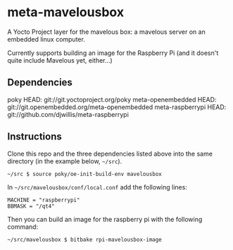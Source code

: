 meta-mavelousbox
================

A Yocto Project layer for the mavelous box: a mavelous server on an embedded linux computer.

Currently supports building an image for the Raspberry Pi (and it doesn't quite include Mavelous yet, either...)

## Dependencies

poky HEAD: git://git.yoctoproject.org/poky
meta-openembedded HEAD: git://git.openembedded.org/meta-openembedded
meta-raspberrypi HEAD: git://github.com/djwillis/meta-raspberrypi


## Instructions

Clone this repo and the three dependencies listed above into the same directory (in the example below, `~/src`).

```
~/src $ source poky/oe-init-build-env mavelousbox
```

In `~/src/mavelousbox/conf/local.conf` add the following lines:

```
MACHINE = "raspberrypi"
BBMASK = "/qt4"
```

Then you can build an image for the raspberry pi with the following command:

```
~/src/mavelousbox $ bitbake rpi-mavelousbox-image
```

